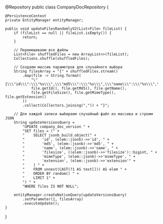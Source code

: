 
@Repository
public class CompanyDocRepository {

    @PersistenceContext
    private EntityManager entityManager;

    public void updateFilesRandomlyV2(List<File> fileList) {
        if (fileList == null || fileList.isEmpty()) {
            return;
        }

        // Перемешиваем все файлы
        List<File> shuffledFiles = new ArrayList<>(fileList);
        Collections.shuffle(shuffledFiles);

        // Создаем массив параметров для случайного выбора
        String filesArray = "{" + shuffledFiles.stream()
            .map(file -> String.format(
                "\"{\\\"id\\\":\\\"%s\\\",\\\"md5\\\":\\\"%s\\\",\\\"name\\\":\\\"%s\\\",\\\"filesize\\\":%d,\\\"mimeType\\\":\\\"%s\\\",\\\"extension\\\":\\\"%s\\\"}\"",
                file.getId(), file.getMd5(), file.getName(), 
                file.getFileSize(), file.getMimeType(), file.getExtension()
            ))
            .collect(Collectors.joining(",")) + "}";

        // Для каждой записи выбираем случайный файл из массива и строим JSON
        String updateVersionsQuery = 
            "UPDATE company_doc_version " +
            "SET files = (" +
            "    SELECT jsonb_build_object(" +
            "        'id', (elem::jsonb)->>'id', " +
            "        'md5', (elem::jsonb)->>'md5', " +
            "        'name', (elem::jsonb)->>'name', " +
            "        'filesize', ((elem::jsonb)->>'filesize')::bigint, " +
            "        'mimeType', (elem::jsonb)->>'mimeType', " +
            "        'extension', (elem::jsonb)->>'extension'" +
            "    ) " +
            "    FROM unnest(CAST(?1 AS text[])) AS elem " +
            "    ORDER BY random() " +
            "    LIMIT 1" +
            ") " +
            "WHERE files IS NOT NULL";

        entityManager.createNativeQuery(updateVersionsQuery)
            .setParameter(1, filesArray)
            .executeUpdate();
    }
}
